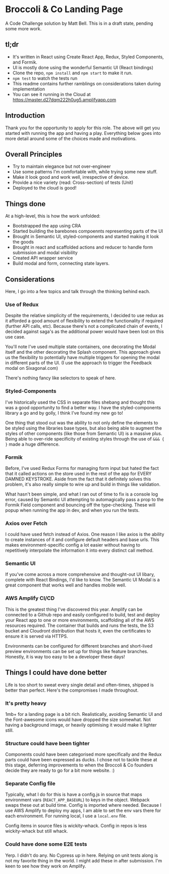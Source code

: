 # Broccoli & Co Landing Page

A Code Challenge solution by Matt Bell. This is in a draft state, pending some more work.

## tl;dr

* It's written in React using Create React App, Redux, Styled Components, and Formik.
* UI is mostly done using the wonderful Semantic UI (React bindings)
* Clone the repo, `npm install` and `npm start` to make it run.
* `npm test` to watch the tests run
* This readme contains further ramblings on considerations taken during implementation
* You can see it running in the Cloud at https://master.d27dqm222h0ug5.amplifyapp.com


## Introduction

Thank you for the opportunity to apply for this role. The above will get you started with running the app and having a play. Everything below goes into more detail around some of the choices made and motivations.


## Overall Principles

* Try to maintain elegance but not over-engineer
* Use some patterns I'm comfortable with, while trying some new stuff.
* Make it look good and work well, irrespective of device.
* Provide a nice variety (read: Cross-section) of tests (Unit)
* Deployed to the cloud is good!


## Things done

At a high-level, this is how the work unfolded:

* Bootstrapped the app using CRA
* Started building the barebones compoennts representing parts of the UI
* Brought in Semantic UI, styled-components and started making it look the goods
* Brought in react and scaffolded actions and reducer to handle form submission and modal visibility
* Created API wrapper service
* Build modal and form, connecting state layers.



## Considerations

Here, I go into a few topics and talk through the thinking behind each.

### Use of Redux

Despite the relative simplicity of the requirements, I decided to use redux as it afforded a good amount of flexibility to extend the functionality if required (further API calls, etc). Because there's not a complicated chain of events, I decided against saga's as the additional power would have been lost on this use case.

You'll note I've used multiple state containers, one decorating the Modal itself and the other decorating the Splash component. This approach gives us the flexibility to potentially have multiple triggers for opening the modal in different parts of the UI. (I use the approach to trigger the Feedback modal on Sixagonal.com)

There's nothing fancy like selectors to speak of here.


### Styled-Components

I've historically used the CSS in separate files shebang and thought this was a good opportunity to find a better way. I have the styled-components library a go and by golly, I think I've found my new go to!

One thing that stood out was the ability to not only define the elements to be styled using the libraries base types, but also being able to augment the styles of other components (like those from Semantic UI) is a massive plus. Being able to over-ride specificity of existing styles through the use of `&&& { }` made a huge difference.


### Formik

Before, I've used Redux Forms for managing form input but hated the fact that it called actions on the store used in the rest of the app for EVERY DAMNED KEYSTROKE. Aside from the fact that it definitely solves this problem, it's also really simple to wire up and build in things like validation.

What hasn't been simple, and what I ran out of time to fix is a console log error, caused by Semantic UI attempting to automagically pass a prop to the Formik Field component and bouncing off the type-checking. These will popup when running the app in dev, and when you run the tests.


### Axios over Fetch

I could have used fetch instead of Axios. One reason I like axios is the ability to create instances of it and configure default headers and base urls. This makes environment-specific config a lot easier without having to repetitively interpolate the information it into every distinct call method.


### Semantic UI

If you've come across a more comprehensive and thought-out UI libary, complete with React Bindings, I'd like to know. The Semantic UI Modal is a great component that works well and handles mobile well.


### AWS Amplify CI/CD

This is the greatest thing I've discovered this year. Amplify can be connected to a Github repo and easily configured to build, test and deploy your React app to one or more environments, scaffolding all of the AWS resources required. The container that builds and runs the tests, the S3 bucket and Cloudront distribution that hosts it, even the certificates to ensure it is served via HTTPS.

Environments can be configured for different branches and short-lived preview environments can be set up for things like feature branches.  Honestly, it is way too easy to be a developer these days!


## Things I could have done better

Life is too short to sweat every single detail and often-times, shipped is better than perfect. Here's the compromises I made throughout.


### It's pretty heavy

1mb+ for a landing page is a bit rich. Realistically, avoiding Semantic UI and the Font-awesome icons would have dropped the size somewhat. Not having a background image, or heavily optimising it would make it lighter still.


### Structure could have been tighter

Components could have been categorised more specifically and the Redux parts could have been expressed as ducks. I chose not to tackle these at this stage, deferring improvements to when the Broccoli & Co founders decide they are ready to go for a bit more website. :)


### Separate Config file

Typically, what I do for this is have a config.js in source that maps environment vars (`REACT_APP_BASEURL`) to keys in the object. Webpack swaps these out at build time. Config is imported where needed. Because I use AWS Amplify to deploy my apps, I am able to set the env vars there for each environment. For running local, I use a `local.env` file.

Config items in source files is wickity-whack. Config in repos is less wickity-whack but still whack.


### Could have done some E2E tests

Yerp. I didn't do any. No Cypress up in here. Relying on unit tests along is not my favorite thing in the world. I might add these in after submission. I'm keen to see how they work on Amplify.
